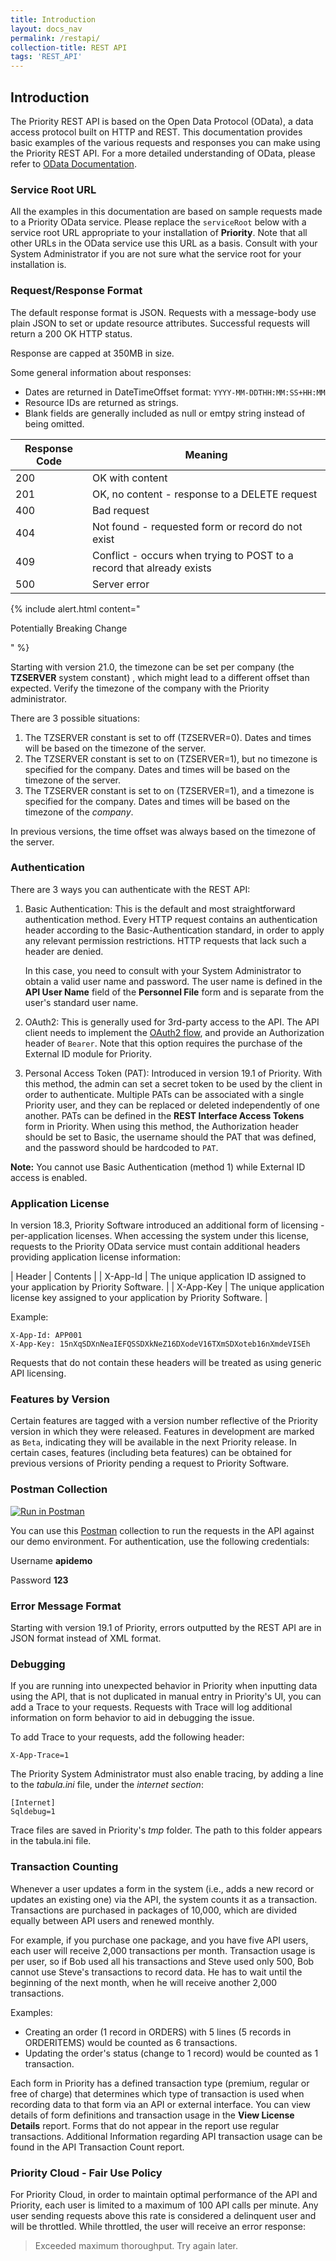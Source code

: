 ```yaml
---
title: Introduction
layout: docs_nav
permalink: /restapi/
collection-title: REST API
tags: 'REST_API'
---
```

<style type="text/css">
    
    ul {
        list-style-type: disc;
    }
</style>

<a name="Introduction"></a>

## Introduction

The Priority REST API is based on the Open Data Protocol (OData), a data access protocol built on HTTP and REST. This documentation provides basic examples of the various requests and responses you can make using the Priority REST API. For a more detailed understanding of OData, please refer to [OData Documentation](http://www.odata.org/documentation/).

<a class="anchor-link" name="Service_Root_URL"></a>
### Service Root URL

All the examples in this documentation are based on sample requests made to a Priority OData service. Please replace the <code>serviceRoot</code> below with a service root URL appropriate to your installation of **Priority**. Note that all other URLs in the OData service use this URL as a basis.
Consult with your System Administrator if you are not sure what the service root for your installation is.

### Request/Response Format

The default response format is JSON. Requests with a message-body use plain JSON to set or update resource attributes. 
Successful requests will return a 200 OK HTTP status.

Response are capped at 350MB in size.

Some general information about responses:

* Dates are returned in DateTimeOffset format: <code>YYYY-MM-DDTHH:MM:SS+HH:MM </code>
* Resource IDs are returned as strings.
* Blank fields are generally included as null or emtpy string instead of being omitted.

| Response Code | Meaning |
|---------------|-------------|
| 200 | OK with content |
| 201 | OK, no content - response to a DELETE request
| 400 | Bad request |
| 404 | Not found - requested form or record do not exist |
| 409 | Conflict - occurs when trying to POST to a record that already exists |
| 500 | Server error |

<a class="anchor-link" name="Timezone"></a>

{% include alert.html content="<p>Potentially Breaking Change</p>" %}

  Starting with version 21.0, the timezone can be set per company (the **TZSERVER** system constant) , which might lead to a different offset than expected. Verify the timezone of the company with the Priority administrator.

  There are 3 possible situations:

  1. The TZSERVER constant is set to off (TZSERVER=0). Dates and times will be based on the timezone of the server.
  2. The TZSERVER constant is set to on (TZSERVER=1), but no timezone is specified for the company. Dates and times will be based on the timezone of the server.
  3. The TZSERVER constant is set to on (TZSERVER=1), and a timezone is specified for the company. Dates and times will be based on the timezone of the *company*.

  In previous versions, the time offset was always based on the timezone of the server.

<a class="anchor-link" name="Authentication"></a>
### Authentication

There are 3 ways you can authenticate with the REST API:

1.  Basic Authentication: This is the default and most straightforward authentication method. Every HTTP request contains an authentication header according to the Basic-Authentication standard, in order to apply any relevant permission restrictions. HTTP requests that lack such a header are denied.
  
    In this case, you need to consult with your System Administrator to obtain a valid user name and password. The user name is defined in the **API User Name** field of the **Personnel File** form and is separate from the user's standard user name. 

1. OAuth2: This is generally used for 3rd-party access to the API. The API client needs to implement the [OAuth2 flow](https://www.digitalocean.com/community/tutorials/an-introduction-to-oauth-2), and provide an Authorization header of `Bearer`. Note that this option requires the purchase of the External ID module for Priority.

2. Personal Access Token (PAT): Introduced in version 19.1 of Priority. With this method, the admin can set a secret token to be used by the client in order to authenticate. Multiple PATs can be associated with a single Priority user, and they can be replaced or deleted independently of one another. PATs can be defined in the **REST Interface Access Tokens** form in Priority. When using this method, the Authorization header should be set to Basic, the username should the PAT that was defined, and the password should be hardcoded to `PAT`.

**Note:** You cannot use Basic Authentication (method 1) while External ID access is enabled.


<a class="anchor-link" name="Application_License"></a>
### Application License

In version 18.3, Priority Software introduced an additional form of licensing - per-application licenses. When accessing the system under this license, requests to the Priority OData service must contain additional headers providing application license information:

| Header | Contents |
| X-App-Id | The unique application ID assigned to your application by Priority Software. |
| X-App-Key | The unique application license key assigned to your application by Priority Software. |

Example:
```
X-App-Id: APP001
X-App-Key: 15nXqSDXnNeaIEFQSSDXkNeZ16DXodeV16TXmSDXoteb16nXmdeVISEh
```

Requests that do not contain these headers will be treated as using generic API licensing.


<a class="anchor-link" name="Features_by_Version"></a>
###  Features by Version  ###
Certain features are tagged with a version number reflective of the Priority version in which they were released. Features in development are marked as `Beta`, indicating they will be available in the next Priority release. 
In certain cases, features (including beta features) can be obtained for previous versions of Priority pending a request to Priority Software.

### Postman Collection
[![Run in Postman](https://run.pstmn.io/button.svg)](https://app.getpostman.com/run-collection/3ff6b2a738857d25c712?action=collection%2Fimport)

You can use this [Postman](https://www.getpostman.com/) collection to run the requests in the API against our demo environment. For authentication, use the following credentials:

Username **apidemo**

Password **123**

### Error Message Format

Starting with version 19.1 of Priority, errors outputted by the REST API are in JSON format instead of XML format. 

### Debugging

If you are running into unexpected behavior in Priority when inputting data using the API, that is not duplicated in manual entry in Priority's UI, you can add a Trace to your requests. Requests with Trace will log additional information on form behavior to aid in debugging the issue.

To add Trace to your requests, add the following header:

<code>X-App-Trace=1</code>

The Priority System Administrator must also enable tracing, by adding a line to the *tabula.ini* file, under the *internet section*:

```
[Internet]
Sqldebug=1
```

Trace files are saved in Priority's *tmp* folder. The path to this folder appears in the tabula.ini file.

### Transaction Counting

Whenever a user updates a form in the system (i.e., adds a new record or updates an existing one) via the API, the system counts it as a transaction. Transactions are purchased in packages of 10,000, which are divided equally between API users and renewed monthly. 

For example, if you purchase one package, and you have five API users, each user will receive 2,000 transactions per month. Transaction usage is per user, so if Bob used all his transactions and Steve used only 500, Bob cannot use Steve's transactions to record data. He has to wait until the beginning of the next month, when he will receive another 2,000 transactions.

Examples:

- Creating an order (1 record in ORDERS) with 5 lines (5 records in ORDERITEMS) would be counted as 6 transactions.
- Updating the order's status (change to 1 record) would be counted as 1 transaction.

Each form in Priority has a defined transaction type (premium, regular or free of charge) that
determines which type of transaction is used when recording data to that form via an API or external
interface. You can view details of form definitions and transaction usage in the **View License Details** report. Forms that do not appear in the report use regular transactions. Additional
Information regarding API transaction usage can be found in the API Transaction Count
report. 

### Priority Cloud - Fair Use Policy

For Priority Cloud, in order to maintain optimal performance of the API and Priority, each user is limited to a maximum of 100 API calls per minute. Any user sending requests above this rate is considered a delinquent user and will be throttled. While throttled, the user will receive an error response:

> Exceeded maximum thoroughput. Try again later.

